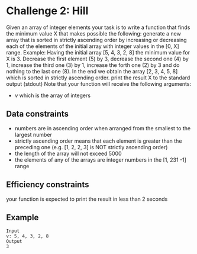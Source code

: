 Challenge 2: Hill
==============
Given an array of integer elements your task is to write a function that finds the minimum value X that makes possible the following: generate a new array that is sorted in strictly ascending order by increasing or decreasing each of the elements of the initial array with integer values in the [0, X] range.
Example: Having the initial array [5, 4, 3, 2, 8] the minimum value for X is 3. Decrease the first element (5) by 3, decrease the second one (4) by 1, increase the third one (3) by 1, increase the forth one (2) by 3 and do nothing to the last one (8). In the end we obtain the array [2, 3, 4, 5, 8] which is sorted in strictly ascending order.
print the result X to the standard output (stdout)
Note that your function will receive the following arguments:
- *v* which is the array of integers

Data constraints
--------------
- numbers are in ascending order when arranged from the smallest to the largest number
- strictly ascending order means that each element is greater than the preceding one (e.g. [1, 2, 2, 3] is NOT strictly ascending order)
- the length of the array will not exceed 5000
- the elements of any of the arrays are integer numbers in the [1, 231 -1] range

Efficiency constraints
--------------
your function is expected to print the result in less than 2 seconds

Example
--------------
	Input
	v: 5, 4, 3, 2, 8
	Output
	3
